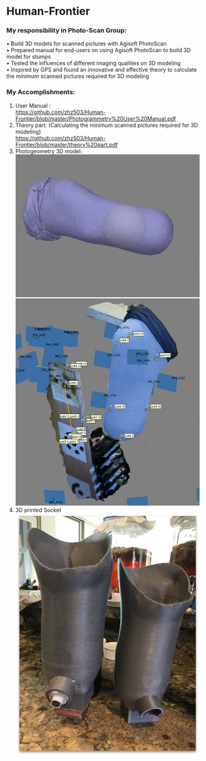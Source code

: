 # Human-Frontier

### My responsibility in Photo-Scan Group:
•	Build 3D models for scanned pictures with Agisoft PhotoScan   
•	Prepared manual for end-users on using Agisoft PhotoScan to build 3D model for stumps  
•	Tested the influences of different imaging qualities on 3D modeling   
•	Inspired by GPS and found an innovative and effective theory to calculate the minimum scanned pictures required for 3D modeling  

### My Accomplishments:  
1. User Manual :  
https://github.com/zhz503/Human-Frontier/blob/master/Photogrammetry%20User%20Manual.pdf  
2. Theory part: (Calculating the minimum scanned pictures required for 3D modeling)  
https://github.com/zhz503/Human-Frontier/blob/master/theory%20part.pdf  
3. Photogeometry 3D model:  
![image](https://github.com/zhz503/Human-Frontier/blob/master/residual%20leg%20model.jpg)  
![image](https://github.com/zhz503/Human-Frontier/blob/master/image2.png)  
4. 3D printed Socket  
![image](https://github.com/zhz503/Human-Frontier/blob/master/socket.jpg)  
